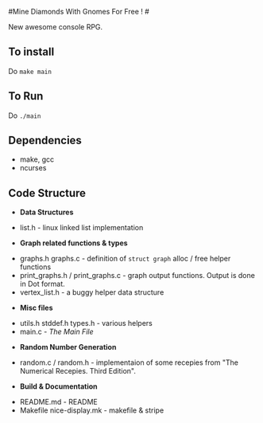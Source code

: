 #Mine Diamonds With Gnomes For Free ! #

New awesome console RPG. 
	
## To install	

Do ```make main```

	
## To Run

Do ```./main ```

## Dependencies 

* make, gcc 
* ncurses 	

		
## Code Structure

* **Data Structures**
 - list.h    - linux linked list implementation
* **Graph related functions & types**
 - graphs.h graphs.c  - definition of ```struct graph``` alloc / free helper functions
 - print_graphs.h / print_graphs.c  - graph output functions. Output is done in Dot format.
 - vertex_list.h  - a buggy helper data structure
* **Misc files**
 - utils.h stddef.h types.h  - various helpers
 - main.c - _The Main File_
* **Random Number Generation**
 - random.c / random.h  - implementaion of some recepies from "The Numerical Recepies. Third Edition".
* **Build & Documentation**
 - README.md - README
 - Makefile  nice-display.mk   - makefile & stripe 




